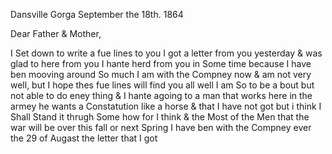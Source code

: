 Dansville Gorga September the 18th. 1864

Dear Father & Mother,

I Set down to write a fue lines to you  I got a letter from you yesterday & was glad to here from you I hante herd from you in Some time because I have ben mooving around So much  I am with the Compney now & am not very well, but I hope thes fue lines will find you all well  I am So to be a bout but not able to do eney thing & I hante agoing to a man that works here in the armey he wants a Constatution like a horse & that I have not got but i think I Shall Stand it thrugh Some how for I think & the Most of the Men that the war will be over this fall or next Spring  I have ben with the Compney ever the 29 of Augast the letter that I got
